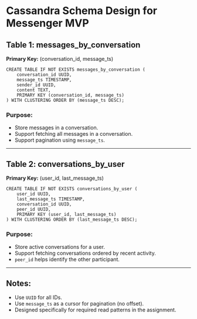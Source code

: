 # Cassandra Schema Design for Messenger MVP

## Table 1: messages_by_conversation

**Primary Key:** (conversation_id, message_ts)

```cql
CREATE TABLE IF NOT EXISTS messages_by_conversation (
    conversation_id UUID,
    message_ts TIMESTAMP,
    sender_id UUID,
    content TEXT,
    PRIMARY KEY (conversation_id, message_ts)
) WITH CLUSTERING ORDER BY (message_ts DESC);
```

### Purpose:

* Store messages in a conversation.
* Support fetching all messages in a conversation.
* Support pagination using `message_ts`.

---

## Table 2: conversations_by_user

**Primary Key:** (user_id, last_message_ts)

```cql
CREATE TABLE IF NOT EXISTS conversations_by_user (
    user_id UUID,
    last_message_ts TIMESTAMP,
    conversation_id UUID,
    peer_id UUID,
    PRIMARY KEY (user_id, last_message_ts)
) WITH CLUSTERING ORDER BY (last_message_ts DESC);
```

### Purpose:

* Store active conversations for a user.
* Support fetching conversations ordered by recent activity.
* `peer_id` helps identify the other participant.

---

## Notes:

* Use `UUID` for all IDs.
* Use `message_ts` as a cursor for pagination (no offset).
* Designed specifically for required read patterns in the assignment.
